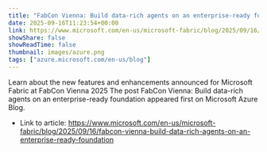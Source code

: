 ```yaml
---
title: "FabCon Vienna: Build data-rich agents on an enterprise-ready foundation"
date: 2025-09-16T11:23:54+00:00
link: https://www.microsoft.com/en-us/microsoft-fabric/blog/2025/09/16/fabcon-vienna-build-data-rich-agents-on-an-enterprise-ready-foundation
showShare: false
showReadTime: false
thumbnail: images/azure.png
tags: ["azure.microsoft.com/en-us/blog"]
---
```

Learn about the new features and enhancements announced for Microsoft Fabric at FabCon Vienna 2025
The post FabCon Vienna: Build data-rich agents on an enterprise-ready foundation appeared first on Microsoft Azure Blog.

- Link to article: https://www.microsoft.com/en-us/microsoft-fabric/blog/2025/09/16/fabcon-vienna-build-data-rich-agents-on-an-enterprise-ready-foundation